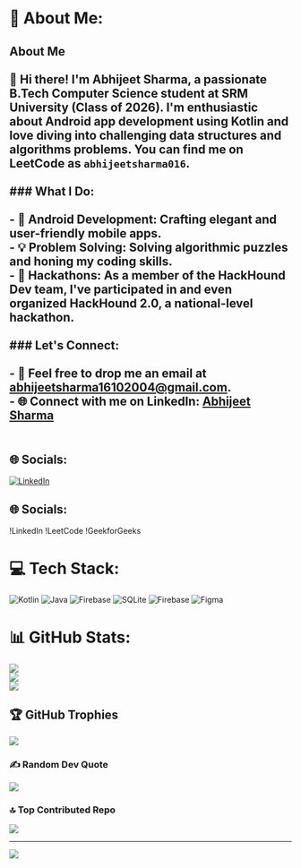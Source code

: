 # 💫 About Me:
## About Me<br><br>👋 Hi there! I'm Abhijeet Sharma, a passionate B.Tech Computer Science student at SRM University (Class of 2026). I'm enthusiastic about Android app development using Kotlin and love diving into challenging data structures and algorithms problems. You can find me on LeetCode as `abhijeetsharma016`.<br><br>### What I Do:<br><br>- 📱 Android Development: Crafting elegant and user-friendly mobile apps.<br>- 💡 Problem Solving: Solving algorithmic puzzles and honing my coding skills.<br>- 🌟 Hackathons: As a member of the HackHound Dev team, I've participated in and even organized HackHound 2.0, a national-level hackathon.<br><br>### Let's Connect:<br><br>- 📧 Feel free to drop me an email at abhijeetsharma16102004@gmail.com.<br>- 🌐 Connect with me on LinkedIn: [Abhijeet Sharma](https://www.linkedin.com/in/abhijeet-sharma-229406252/)<br><br>


## 🌐 Socials:
[![LinkedIn](https://img.shields.io/badge/LinkedIn-%230077B5.svg?logo=linkedin&logoColor=white)](https://linkedin.com/in/abhijeet-sharma-229406252) 

## 🌐 Socials:
!LinkedIn
!LeetCode
!GeekforGeeks

# 💻 Tech Stack:
![Kotlin](https://img.shields.io/badge/kotlin-%237F52FF.svg?style=plastic&logo=kotlin&logoColor=white) ![Java](https://img.shields.io/badge/java-%23ED8B00.svg?style=plastic&logo=openjdk&logoColor=white) ![Firebase](https://img.shields.io/badge/firebase-%23039BE5.svg?style=plastic&logo=firebase) ![SQLite](https://img.shields.io/badge/sqlite-%2307405e.svg?style=plastic&logo=sqlite&logoColor=white) ![Firebase](https://img.shields.io/badge/firebase-a08021?style=plastic&logo=firebase&logoColor=ffcd34) ![Figma](https://img.shields.io/badge/figma-%23F24E1E.svg?style=plastic&logo=figma&logoColor=white)
# 📊 GitHub Stats:
![](https://github-readme-stats.vercel.app/api?username=abhijeetsharma016&theme=dark&hide_border=false&include_all_commits=false&count_private=false)<br/>
![](https://github-readme-streak-stats.herokuapp.com/?user=abhijeetsharma016&theme=dark&hide_border=false)<br/>
![](https://github-readme-stats.vercel.app/api/top-langs/?username=abhijeetsharma016&theme=dark&hide_border=false&include_all_commits=false&count_private=false&layout=compact)

## 🏆 GitHub Trophies
![](https://github-profile-trophy.vercel.app/?username=abhijeetsharma016&theme=radical&no-frame=false&no-bg=true&margin-w=4)

### ✍️ Random Dev Quote
![](https://quotes-github-readme.vercel.app/api?type=horizontal&theme=radical)

### 🔝 Top Contributed Repo
![](https://github-contributor-stats.vercel.app/api?username=abhijeetsharma016&limit=5&theme=dark&combine_all_yearly_contributions=true)

---
[![](https://visitcount.itsvg.in/api?id=abhijeetsharma016&icon=0&color=0)](https://visitcount.itsvg.in)
